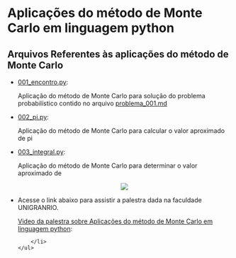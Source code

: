 <html>
<body>
    <h1>
        Aplicações do método de Monte Carlo em linguagem python
    </h1>
    <h2>Arquivos Referentes às aplicações do método de Monte Carlo</h2>    
    <ul>
        <li>
            <a href="https://github.com/asalmeidarj/python/blob/master/monte_carlo_method/001_encontro.py">001_encontro.py</a>:
            <p>
                Aplicação do método de Monte Carlo para solução do problema probabilístico contido no arquivo
                <a href="https://github.com/asalmeidarj/python/blob/master/monte_carlo_method/problema_001.md">problema_001.md</a>
            </p>
        </li>
        <li>
            <a href="https://github.com/asalmeidarj/python/blob/master/monte_carlo_method/002_pi.py">002_pi.py</a>:
            <p>
                Aplicação do método de Monte Carlo para calcular o valor aproximado de pi
            </p>
        </li>
        <li>
            <a href="https://github.com/asalmeidarj/python/blob/master/monte_carlo_method/003_integral.py">003_integral.py</a>:
            <p>
                Aplicação do método de Monte Carlo para determinar o valor aproximado de <br>
            </p>
            <p>
                <center>
                <img src="http://latex.codecogs.com/svg.latex?\int_{0}^{2\pi} | sin(x) | \,dx" border="0"/> <br>
                </center>
            </p>
        </li>
        <li>
            <p>
                Acesse o link abaixo para assistir a palestra dada na faculdade UNIGRANRIO.
            </p>
            <a href="https://us-lti.bbcollab.com/recording/04cf80e1eccb4b169007a84a6a8011bf">Video da palestra sobre Aplicações do método de Monte Carlo em linguagem python</a>:
            
        </li>
    </ul>
</body>
</html>

